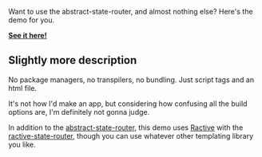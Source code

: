 Want to use the abstract-state-router, and almost nothing else?  Here's the demo for you.

**[See it here!](http://tehshrike.github.io/simplest-abstract-state-router-usage)**

## Slightly more description

No package managers, no transpilers, no bundling.  Just script tags and an html file.

It's not how I'd make an app, but considering how confusing all the build options are, I'm definitely not gonna judge.

In addition to the [abstract-state-router](https://github.com/TehShrike/abstract-state-router), this demo uses [Ractive](http://www.ractivejs.org/) with the [ractive-state-router](https://github.com/TehShrike/ractive-state-router), though you can use whatever other templating library you like.
